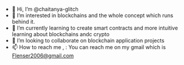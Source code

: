 - 👋 Hi, I’m @chaitanya-glitch
- 👀 I’m interested in blockchains and the whole concept which runs behind it. 
- 🌱 I’m currently learning to create smart contracts and more intuitive learning about blockchains andc crypto
- 💞️ I’m looking to collaborate on blockchain application projects
- 📫 How to reach me , : You can reach me on my gmail which  is Flenser2006@gmail.com

